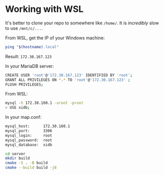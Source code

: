 # Working with WSL

It's better to clone your repo to somewhere like `/home/`. It is _incredibly_ slow to use `/mnt/c/...`.

From WSL, get the IP of your Windows machine:

```sh
ping "$(hostname).local"
```

Result: `172.30.167.123`

In your MariaDB server:

```sh
CREATE USER 'root'@'172.30.167.123' IDENTIFIED BY 'root';
GRANT ALL PRIVILEGES ON *.* TO 'root'@'172.30.167.123' ;
FLUSH PRIVILEGES;
```

From WSL:

```sh
mysql -h 172.30.160.1 -uroot -proot
> USE xidb;
```

In your map.conf:

```sh
mysql_host:      172.30.160.1
mysql_port:      3306
mysql_login:     root
mysql_password:  root
mysql_database:  xidb
```

```sh
cd server
mkdir build
cmake -S . -B build
cmake --build build -j8
```
